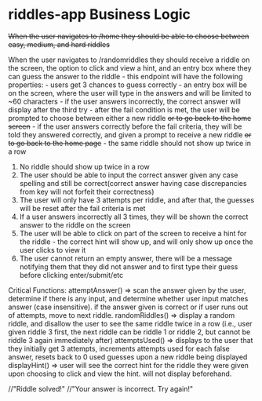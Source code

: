 # riddles-app Business Logic

~~When the user navigates to /home they should be able to choose between easy, medium, and hard riddles~~

When the user navigates to /randomriddles they should receive a riddle on the screen, the option to click and view a hint, and an entry box where they can guess the answer to the riddle - this endpoint will have the following properties: - users get 3 chances to guess correctly - an entry box will be on the screen, where the user will type in the answers and will be limited to ~60 characters - if the user answers incorrectly, the correct answer will display after the third try - after the fail condition is met, the user will be prompted to choose between either a new riddle ~~or to go back to the home screen~~ - if the user answers correctly before the fail criteria, they will be told they answered correctly, and given a prompt to receive a new riddle ~~or to go back to the home page~~ - the same riddle should not show up twice in a row

1. No riddle should show up twice in a row
2. The user should be able to input the correct answer given any case spelling and still be correct(correct answer having case discrepancies from key will not forfeit their correctness)
3. The user will only have 3 attempts per riddle, and after that, the guesses will be reset after the fail criteria is met
4. If a user answers incorrectly all 3 times, they will be shown the correct answer to the riddle on the screen
5. The user will be able to click on part of the screen to receive a hint for the riddle - the correct hint will show up, and will only show up once the user clicks to view it
6. The user cannot return an empty answer, there will be a message notifying them that they did not answer and to first type their guess before clicking enter/submit/etc

Critical Functions:
attemptAnswer() => scan the answer given by the user, determine if there is any input, and determine whether user input matches answer (case insensitive). if the answer given is correct or if user runs out of attempts, move to next riddle.
randomRiddles() => display a random riddle, and disallow the user to see the same riddle twice in a row (i.e., user given riddle 3 first, the next riddle can be riddle 1 or riddle 2, but cannot be riddle 3 again immediately after)
attemptsUsed() => displays to the user that they initially get 3 attempts, increments attempts used for each false answer, resets back to 0 used guesses upon a new riddle being displayed
displayHint() => user will see the correct hint for the riddle they were given upon choosing to click and view the hint. will not display beforehand.

//"Riddle solved!"
//"Your answer is incorrect. Try again!"
